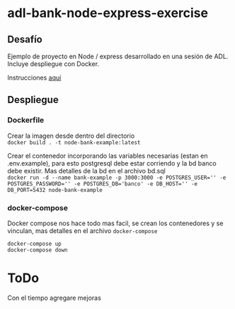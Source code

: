 # adl-bank-node-express-exercise

## Desafío

Ejemplo de proyecto en Node / express desarrollado en una sesión de ADL. Incluye despliegue con Docker.

Instrucciones [aquí](https://github.com/sebavidal10/adl-bank-node-express-exercise/blob/main/Caso%20Full%20Stack%20Developer%20Javascript.pdf)

## Despliegue

### Dockerfile

Crear la imagen desde dentro del directorio  
`docker build . -t node-bank-example:latest`

Crear el contenedor incorporando las variables necesarias (estan en .env.example), para esto postgresql debe estar corriendo y la bd banco debe existir. Mas detalles de la bd en el archivo bd.sql  
`docker run -d --name bank-example -p 3000:3000 -e POSTGRES_USER='' -e POSTGRES_PASSWORD='' -e POSTGRES_DB='banco' -e DB_HOST='' -e DB_PORT=5432 node-bank-example`

### docker-compose

Docker compose nos hace todo mas facil, se crean los contenedores y se vinculan, mas detalles en el archivo `docker-compose`

`docker-compose up`  
`docker-compose down`

# ToDo

Con el tiempo agregare mejoras

